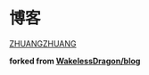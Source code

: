 # 博客

[ZHUANGZHUANG](http://zhuangzhuang.cf)

**forked from [WakelessDragon/blog](https://github.com/WakelessDragon/blog)**
